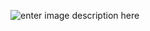 ![enter image description here](https://d15k2d11r6t6rl.cloudfront.net/public/users/Integrators/208d7955-33b5-4ad5-b739-82f8ce94ecac/8a9982ff7519604f01751c35c4ac0507/AIS_Banner.png)


<!--stackedit_data:
eyJoaXN0b3J5IjpbMTY1MTI5Njk3NiwtMjA4ODc0NjYxMl19
-->